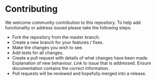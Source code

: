 # Contributing

We welcome community contribution to this repository. To help add
functionality or address issued please take the following steps:

- Fork the repository from the master branch.
- Create a new branch for your features / fixes.
- Make the changes you wish to see.
- Add tests for all changes.
- Create a pull request with details of what changes have been made.
  Explanation of new behaviour. Link to issue that is addressed. Ensure
  documentation contains the correct information.
- Pull requests will be reviewed and hopefully merged into a release.
